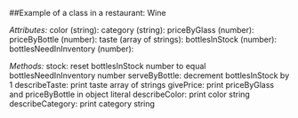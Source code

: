 ##Example of a class in a restaurant: Wine

*Attributes:*
color (string):
category (string):
priceByGlass (number):
priceByBottle (number):
taste (array of strings):
bottlesInStock (number):
bottlesNeedInInventory (number):

*Methods:*
stock: reset bottlesInStock number to equal bottlesNeedInInventory number
serveByBottle: decrement bottlesInStock by 1
describeTaste: print taste array of strings
givePrice: print priceByGlass and priceByBottle in object literal
describeColor: print color string
describeCategory: print category string
